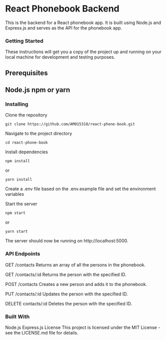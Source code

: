 <h1>React Phonebook Backend</h1> 
This is the backend for a React phonebook app. It is built using Node.js and Express.js and serves as the API for the phonebook app.

<h3>Getting Started</h3>
These instructions will get you a copy of the project up and running on your local machine for development and testing purposes.

<h2>Prerequisites<h2>
Node.js
npm or yarn
<h3>Installing</h3>
Clone the repository

```
git clone https://github.com/AMO15310/react-phone-book.git
```

Navigate to the project directory

```
cd react-phone-book

```

Install dependencies

```
npm install

```

or

```
yarn install
```

Create a .env file based on the .env.example file and set the environment variables

Start the server

```
npm start
```

or

```
yarn start
```

The server should now be running on http://localhost:5000.

<h3>API Endpoints</h3>
GET /contacts
Returns an array of all the persons in the phonebook.

GET /contacts/:id
Returns the person with the specified ID.

POST /contacts
Creates a new person and adds it to the phonebook.

PUT /contacts/:id
Updates the person with the specified ID.

DELETE contacts/:id
Deletes the person with the specified ID.

<h3>Built With</h3>
Node.js
Express.js
License
This project is licensed under the MIT License - see the LICENSE.md file for details.
